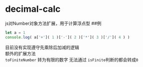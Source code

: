 # decimal-calc
js对Number对象方法扩展，用于计算浮点型
##例
```javascript
let a = 1
console.log( a['+']( 1 )['-']( 2 )['*']( 3 )['/']( 4 ) )
```
目前没有实现遵守先乘除后加减的逻辑  
额外的扩展方法  
`toFiniteNumber` 转为有限的数字 无法通过 `isFinite`判断的都会转成`0`
